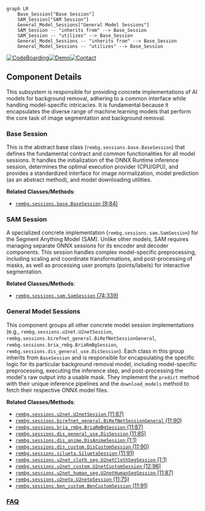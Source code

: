 ```mermaid
graph LR
    Base_Session["Base Session"]
    SAM_Session["SAM Session"]
    General_Model_Sessions["General Model Sessions"]
    SAM_Session -- "inherits from" --> Base_Session
    SAM_Session -- "utilizes" --> Base_Session
    General_Model_Sessions -- "inherits from" --> Base_Session
    General_Model_Sessions -- "utilizes" --> Base_Session
```
[![CodeBoarding](https://img.shields.io/badge/Generated%20by-CodeBoarding-9cf?style=flat-square)](https://github.com/CodeBoarding/CodeBoarding)[![Demo](https://img.shields.io/badge/Try%20our-Demo-blue?style=flat-square)](https://www.codeboarding.org/demo)[![Contact](https://img.shields.io/badge/Contact%20us%20-%20contact@codeboarding.org-lightgrey?style=flat-square)](mailto:contact@codeboarding.org)

## Component Details

This subsystem is responsible for providing concrete implementations of AI models for background removal, adhering to a common interface while handling model-specific intricacies. It is fundamental because it encapsulates the diverse range of machine learning models that perform the core task of image segmentation and background removal.

### Base Session
This is the abstract base class (`rembg.sessions.base.BaseSession`) that defines the fundamental contract and common functionalities for all model sessions. It handles the initialization of the ONNX Runtime inference session, determines the optimal execution provider (CPU/GPU), and provides a standardized interface for image normalization, model prediction (as an abstract method), and model downloading utilities.


**Related Classes/Methods**:

- <a href="https://github.com/danielgatis/rembg/blob/master/rembg/sessions/base.py#L9-L84" target="_blank" rel="noopener noreferrer">`rembg.sessions.base.BaseSession` (9:84)</a>


### SAM Session
A specialized concrete implementation (`rembg.sessions.sam.SamSession`) for the Segment Anything Model (SAM). Unlike other models, SAM requires managing separate ONNX sessions for its encoder and decoder components. This session handles complex model-specific preprocessing, including scaling and coordinate transformations, and post-processing of masks, as well as processing user prompts (points/labels) for interactive segmentation.


**Related Classes/Methods**:

- <a href="https://github.com/danielgatis/rembg/blob/master/rembg/sessions/sam.py#L74-L339" target="_blank" rel="noopener noreferrer">`rembg.sessions.sam.SamSession` (74:339)</a>


### General Model Sessions
This component groups all other concrete model session implementations (e.g., `rembg.sessions.u2net.U2netSession`, `rembg.sessions.birefnet_general.BiRefNetSessionGeneral`, `rembg.sessions.bria_rmbg.BriaRmBgSession`, `rembg.sessions.dis_general_use.DisSession`). Each class in this group inherits from `BaseSession` and is responsible for encapsulating the specific logic for its particular background removal model, including model-specific preprocessing, executing the inference step, and post-processing the model's raw output into a usable mask. They implement the `predict` method with their unique inference pipelines and the `download_models` method to fetch their respective ONNX model files.


**Related Classes/Methods**:

- <a href="https://github.com/danielgatis/rembg/blob/master/rembg/sessions/u2net.py#L11-L87" target="_blank" rel="noopener noreferrer">`rembg.sessions.u2net.U2netSession` (11:87)</a>
- <a href="https://github.com/danielgatis/rembg/blob/master/rembg/sessions/birefnet_general.py#L11-L90" target="_blank" rel="noopener noreferrer">`rembg.sessions.birefnet_general.BiRefNetSessionGeneral` (11:90)</a>
- <a href="https://github.com/danielgatis/rembg/blob/master/rembg/sessions/bria_rmbg.py#L11-L87" target="_blank" rel="noopener noreferrer">`rembg.sessions.bria_rmbg.BriaRmBgSession` (11:87)</a>
- <a href="https://github.com/danielgatis/rembg/blob/master/rembg/sessions/dis_general_use.py#L11-L85" target="_blank" rel="noopener noreferrer">`rembg.sessions.dis_general_use.DisSession` (11:85)</a>
- <a href="https://github.com/danielgatis/rembg/blob/master/rembg/sessions/dis_anime.py#L1-L1" target="_blank" rel="noopener noreferrer">`rembg.sessions.dis_anime.DisAnimeSession` (1:1)</a>
- <a href="https://github.com/danielgatis/rembg/blob/master/rembg/sessions/dis_custom.py#L11-L90" target="_blank" rel="noopener noreferrer">`rembg.sessions.dis_custom.DisCustomSession` (11:90)</a>
- <a href="https://github.com/danielgatis/rembg/blob/master/rembg/sessions/silueta.py#L11-L91" target="_blank" rel="noopener noreferrer">`rembg.sessions.silueta.SiluetaSession` (11:91)</a>
- <a href="https://github.com/danielgatis/rembg/blob/master/rembg/sessions/u2net_cloth_seg.py#L1-L1" target="_blank" rel="noopener noreferrer">`rembg.sessions.u2net_cloth_seg.U2netClothSegSession` (1:1)</a>
- <a href="https://github.com/danielgatis/rembg/blob/master/rembg/sessions/u2net_custom.py#L12-L96" target="_blank" rel="noopener noreferrer">`rembg.sessions.u2net_custom.U2netCustomSession` (12:96)</a>
- <a href="https://github.com/danielgatis/rembg/blob/master/rembg/sessions/u2net_human_seg.py#L11-L87" target="_blank" rel="noopener noreferrer">`rembg.sessions.u2net_human_seg.U2netHumanSegSession` (11:87)</a>
- <a href="https://github.com/danielgatis/rembg/blob/master/rembg/sessions/u2netp.py#L11-L75" target="_blank" rel="noopener noreferrer">`rembg.sessions.u2netp.U2netpSession` (11:75)</a>
- <a href="https://github.com/danielgatis/rembg/blob/master/rembg/sessions/ben_custom.py#L11-L91" target="_blank" rel="noopener noreferrer">`rembg.sessions.ben_custom.BenCustomSession` (11:91)</a>




### [FAQ](https://github.com/CodeBoarding/GeneratedOnBoardings/tree/main?tab=readme-ov-file#faq)